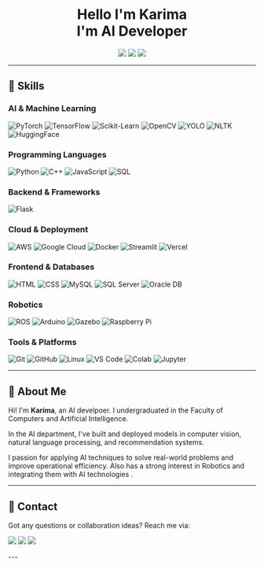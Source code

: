 <h1 align="center"> Hello I'm Karima <br> I'm AI Developer</h1>

<p align="center">
  <a href="https://www.linkedin.com/in/karima-mahmoud-41a41424b/" target="_blank"><img src="https://img.shields.io/badge/-LinkedIn-blue?style=flat-square&logo=linkedin"/></a>
  <a href="mailto:karima.mahmoud.github@gmail.com" target="_blank"><img src="https://img.shields.io/badge/Gmail-D14836?style=flat-square&logo=gmail&logoColor=white"/></a>
  <a href="https://t.me/Karimamahmoudsalem1" target="_blank"><img src="https://img.shields.io/badge/Telegram-2CA5E0?style=flat-square&logo=telegram&logoColor=white"/></a>
</p>

---

## 🚀 Skills

###  AI & Machine Learning
![PyTorch](https://img.shields.io/badge/PyTorch-E34F26?style=for-the-badge&logo=pytorch&logoColor=white)
![TensorFlow](https://img.shields.io/badge/TensorFlow-FF6F00?style=for-the-badge&logo=tensorflow&logoColor=white)
![Scikit-Learn](https://img.shields.io/badge/Scikit--Learn-F7931E?style=for-the-badge&logo=scikit-learn&logoColor=white)
![OpenCV](https://img.shields.io/badge/OpenCV-5C3EE8?style=for-the-badge&logo=opencv&logoColor=white)
![YOLO](https://img.shields.io/badge/YOLO-FF1493?style=for-the-badge&logoColor=white)
![NLTK](https://img.shields.io/badge/NLTK-009688?style=for-the-badge&logoColor=white)
![HuggingFace](https://img.shields.io/badge/HuggingFace-FFD21F?style=for-the-badge&logo=huggingface&logoColor=black)

###  Programming Languages
![Python](https://img.shields.io/badge/Python-3776AB?style=for-the-badge&logo=python&logoColor=white)
![C++](https://img.shields.io/badge/C++-00599C?style=for-the-badge&logo=c%2B%2B&logoColor=white)
![JavaScript](https://img.shields.io/badge/JavaScript-F7DF1E?style=for-the-badge&logo=javascript&logoColor=black)
![SQL](https://img.shields.io/badge/SQL-4479A1?style=for-the-badge&logo=postgresql&logoColor=white)

###  Backend & Frameworks
![Flask](https://img.shields.io/badge/Flask-000000?style=for-the-badge&logo=flask&logoColor=white)

###  Cloud & Deployment
![AWS](https://img.shields.io/badge/AWS-232F3E?style=for-the-badge&logo=amazon-aws&logoColor=white)
![Google Cloud](https://img.shields.io/badge/Google_Cloud-4285F4?style=for-the-badge&logo=google-cloud&logoColor=white)
![Docker](https://img.shields.io/badge/Docker-2496ED?style=for-the-badge&logo=docker&logoColor=white)
![Streamlit](https://img.shields.io/badge/Streamlit-FF4B4B?style=for-the-badge&logo=streamlit&logoColor=white)
![Vercel](https://img.shields.io/badge/Vercel-000?style=for-the-badge&logo=vercel&logoColor=white)

###  Frontend & Databases
![HTML](https://img.shields.io/badge/HTML5-E34F26?style=for-the-badge&logo=html5&logoColor=white)
![CSS](https://img.shields.io/badge/CSS3-1572B6?style=for-the-badge&logo=css3&logoColor=white)
![MySQL](https://img.shields.io/badge/MySQL-4479A1?style=for-the-badge&logo=mysql&logoColor=white)
![SQL Server](https://img.shields.io/badge/SQL_Server-CC2927?style=for-the-badge&logo=microsoft-sql-server&logoColor=white)
![Oracle DB](https://img.shields.io/badge/Oracle_DB-F80000?style=for-the-badge&logo=oracle&logoColor=white)

###  Robotics 
![ROS](https://img.shields.io/badge/ROS-22314E?style=for-the-badge&logo=ros&logoColor=white)
![Arduino](https://img.shields.io/badge/Arduino-00979D?style=for-the-badge&logo=arduino&logoColor=white)
![Gazebo](https://img.shields.io/badge/Gazebo-2E8B57?style=for-the-badge&logo=ros&logoColor=white)
![Raspberry Pi](https://img.shields.io/badge/Raspberry_Pi-C51A4A?style=for-the-badge&logo=raspberrypi&logoColor=white)

###  Tools & Platforms
![Git](https://img.shields.io/badge/Git-F05032?style=for-the-badge&logo=git&logoColor=white)
![GitHub](https://img.shields.io/badge/GitHub-100000?style=for-the-badge&logo=github&logoColor=white)
![Linux](https://img.shields.io/badge/Linux-FCC624?style=for-the-badge&logo=linux&logoColor=black)
![VS Code](https://img.shields.io/badge/VS%20Code-007ACC?style=for-the-badge&logo=visual-studio-code&logoColor=white)
![Colab](https://img.shields.io/badge/Google%20Colab-F9AB00?style=for-the-badge&logo=google-colab&logoColor=black)
![Jupyter](https://img.shields.io/badge/Jupyter-F37626?style=for-the-badge&logo=jupyter&logoColor=white)


---

## 🎯 About Me
Hi! I'm **Karima**, an AI develpoer. I undergraduated in the Faculty of Computers and Artificial Intelligence.

In the AI department, I've built and deployed models in computer vision, natural language processing, and recommendation systems. 

I passion for applying AI techniques to solve real-world problems and improve operational efficiency. Also has a strong interest in  Robotics and integrating them with AI technologies
 .


---

## 📩 Contact
Got any questions or collaboration ideas?
Reach me via:

<p align="left">
  <a href="https://www.linkedin.com/in/karima-mahmoud-41a41424b/" target="_blank"><img src="https://img.shields.io/badge/LinkedIn-0077B5?style=flat-square&logo=linkedin&logoColor=white"/></a>
  <a href="mailto:karima.mahmoud.github@gmail.com" target="_blank"><img src="https://img.shields.io/badge/Gmail-D14836?style=flat-square&logo=gmail&logoColor=white"/></a>
  <a href="https://t.me/Karimamahmoudsalem1" target="_blank"><img src="https://img.shields.io/badge/Telegram-2CA5E0?style=flat-square&logo=telegram&logoColor=white"/></a>
</p>
---


